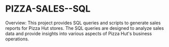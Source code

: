 # PIZZA-SALES--SQL
Overview:
This project provides SQL queries and scripts to generate sales reports for Pizza Hut stores. The SQL queries are designed to analyze sales data and provide insights into various aspects of Pizza Hut's business operations.
